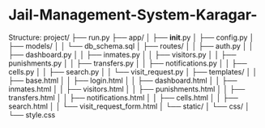 # Jail-Management-System-Karagar-
Structure:
project/
├── run.py
├── app/
│   ├── __init__.py
│   ├── config.py
│   ├── models/
│   │   └── db_schema.sql
│   ├── routes/
│   │   ├── auth.py
│   │   ├── dashboard.py
│   │   ├── inmates.py
│   │   ├── visitors.py
│   │   ├── punishments.py
│   │   ├── transfers.py
│   │   ├── notifications.py
│   │   ├── cells.py
│   │   ├── search.py
│   │   └── visit_request.py
│   ├── templates/
│   │   ├── base.html
│   │   ├── login.html
│   │   ├── dashboard.html
│   │   ├── inmates.html
│   │   ├── visitors.html
│   │   ├── punishments.html
│   │   ├── transfers.html
│   │   ├── notifications.html
│   │   ├── cells.html
│   │   ├── search.html
│   │   └── visit_request_form.html
│   └── static/
│       └── css/
│           └── style.css
